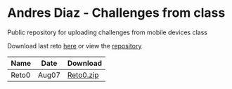# Andres Diaz - Challenges from class 
Public repository for uploading challenges from mobile devices class

Download last reto <a href="#reto0">here</a> or view the <a href="https://github.com/andiazherInc/Challenges">repository</a> 

<table>
  <thead>
    <tr>
      <th>Name</th>
      <th>Date</th>
      <th>Download</th>
    </tr>
  </thead>
  <tbody>
    <tr>
      <td>Reto0</td>
      <td>Aug07</td>
      <td><a href="#urlRetoHere">Reto0.zip</a></td>
    </tr>
  </tbody>
</table>

